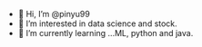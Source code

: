 - 👋 Hi, I’m @pinyu99
- 👀 I’m interested in data science and stock. 
- 🌱 I’m currently learning ...ML, python and java.

<!---
pinyu99/pinyu99 is a ✨ special ✨ repository because its `README.md` (this file) appears on your GitHub profile.
You can click the Preview link to take a look at your changes.
--->

